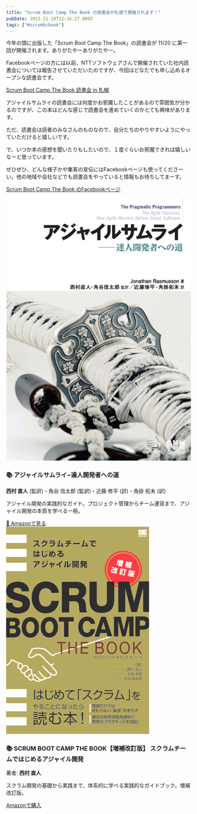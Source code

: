 ```yaml
---
title: "Scrum Boot Camp The Book の読書会が札幌で開催されます！"
pubDate: 2013-11-18T12:16:27.000Z
tags: ["#scrumbcbook"]
---
```


今年の頭に出版した「Scrum Boot Camp The Book」の読書会が 11/20 に第一回が開催されます。ありがたやーありがたやー。

Facebookページの方には以前、NTTソフトウェアさんで開催されていた社内読書会については報告させていただいたのですが、今回はどなたでも申し込めるオープンな読書会です。

[Scrum Boot Camp The Book 読書会 in 札幌](http://agilesapporo.doorkeeper.jp/events/7003)

アジャイルサムライの読書会には何度かお邪魔したことがあるので雰囲気が分かるのですが、この本はどんな感じで読書会を進めていくのかとても興味があります。

ただ、読書会は読者のみなさんのものなので、自分たちのやりやすいようにやっていただけると嬉しいです。

で、いつか本の感想を聞いたりもしたいので、１度ぐらいお邪魔できれば嬉しいなーと思っています。

ぜひぜひ、どんな様子かや集客の宣伝にはFacebookページも使ってくださーい。他の地域や会社などでも読書会をやっていると情報もお待ちしてまーす。

[Scrum Boot Camp The Book のFacebookページ](https://www.facebook.com/ScrumBootCampTheBook)


<div class="book-card group">
  <div class="book-cover">
    <picture>
      <source srcset="/images/books/agile-samurai-cover.webp" type="image/webp" />
      <img src="/images/books/agile-samurai-cover.png" alt="アジャイルサムライ−達人開発者への道 の表紙" />
    </picture>
  </div>
  <div class="book-content">
    <h3 class="book-title">📚 アジャイルサムライ−達人開発者への道</h3>
    <p class="book-author"><strong>西村 直人</strong> (監訳)・角谷 信太郎 (監訳)・近藤 修平 (訳)・角掛 拓未 (訳)</p>
    <p class="book-description">アジャイル開発の実践的なガイド。プロジェクト管理からチーム運営まで、アジャイル開発の本質を学べる一冊。</p>
    <a href="http://www.amazon.co.jp/exec/obidos/ASIN/4274068560/nawoto07-22/" class="amazon-link transition-colors duration-200 group-hover:bg-green-500 group-hover:text-white" target="_blank" rel="noopener noreferrer">
      📖 Amazonで見る
    </a>
  </div>
</div>



<div class="book-card group">
  <div class="book-cover">
    <picture>
      <source srcset="/images/books/scrum-bootcamp-the-book-cover.webp" type="image/webp">
      <img src="/images/books/scrum-bootcamp-the-book-cover.png" alt="SCRUM BOOT CAMP THE BOOK【増補改訂版】 スクラムチームではじめるアジャイル開発 の表紙" class="w-full h-auto rounded-lg shadow-md">
    </picture>
  </div>
  <div class="book-content">
    <h3 class="book-title text-lg font-semibold mb-2">📚 SCRUM BOOT CAMP THE BOOK【増補改訂版】 スクラムチームではじめるアジャイル開発</h3>
    <p class="book-author text-sm text-gray-600 mb-3">著者: <strong>西村 直人</strong></p>
    <p class="book-description text-sm text-gray-700 mb-4">スクラム開発の基礎から実践まで、体系的に学べる実践的なガイドブック。増補改訂版。</p>
    <a href="http://www.amazon.co.jp/exec/obidos/ASIN/B086GBXRN6/nawoto07-22/" class="inline-block bg-orange-500 text-white px-4 py-2 rounded-md text-sm font-medium transition-colors duration-200 group-hover:bg-green-500 group-hover:text-white">
      Amazonで購入
    </a>
  </div>
</div>
